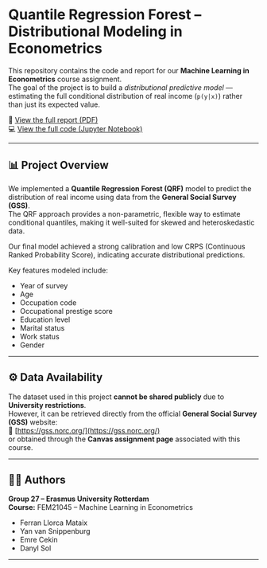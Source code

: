 # Quantile Regression Forest – Distributional Modeling in Econometrics

This repository contains the code and report for our **Machine Learning in Econometrics** course assignment.  
The goal of the project is to build a *distributional predictive model* — estimating the full conditional distribution of real income (`p(y|x)`) rather than just its expected value.

📄 [View the full report (PDF)]([report/Machine_Learning_Report.pdf](https://github.com/FLLC/ml-econometrics-distributional-modeling/blob/main/report/Machine_Learning_Report.pdf))  
💻 [View the full code (Jupyter Notebook)]([notebooks/qrf_model_implementation.ipynb](https://github.com/FLLC/ml-econometrics-distributional-modeling/blob/main/notebooks/qrf_model_implementation.ipynb))

---

## 📊 Project Overview

We implemented a **Quantile Regression Forest (QRF)** model to predict the distribution of real income using data from the **General Social Survey (GSS)**.  
The QRF approach provides a non-parametric, flexible way to estimate conditional quantiles, making it well-suited for skewed and heteroskedastic data.

Our final model achieved a strong calibration and low CRPS (Continuous Ranked Probability Score), indicating accurate distributional predictions.

Key features modeled include:
- Year of survey  
- Age  
- Occupation code  
- Occupational prestige score  
- Education level  
- Marital status  
- Work status  
- Gender  

---

## ⚙️ Data Availability

The dataset used in this project **cannot be shared publicly** due to **University restrictions**.  
However, it can be retrieved directly from the official **General Social Survey (GSS)** website:  
🔗 [https://gss.norc.org/](https://gss.norc.org/)  
or obtained through the **Canvas assignment page** associated with this course.  

---

## 🧑‍🎓 Authors

**Group 27 – Erasmus University Rotterdam**  
**Course:** FEM21045 – Machine Learning in Econometrics  

- Ferran Llorca Mataix  
- Yan van Snippenburg  
- Emre Cekin  
- Danyl Sol  

---
